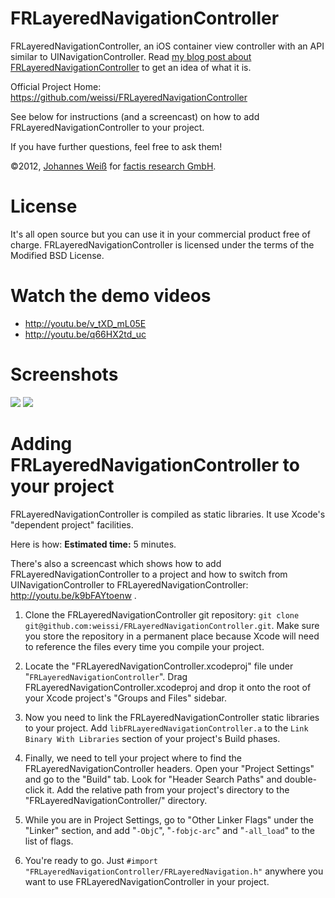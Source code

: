 FRLayeredNavigationController
=============================

FRLayeredNavigationController, an iOS container view controller with an API
similar to UINavigationController. Read
[my blog post about FRLayeredNavigationController](http://factisresearch.blogspot.de/2012/06/uis-for-hierachical-ipad-apps.html)
to get an idea of what it is.

Official Project Home: https://github.com/weissi/FRLayeredNavigationController

See below for instructions (and a screencast) on how to add
FRLayeredNavigationController to your project.

If you have further questions, feel free to ask them!

©2012, [Johannes Weiß](mailto:weiss@tux4u.de) for
[factis research GmbH](http://www.factisresearch.com).

License
=======
It's all open source but you can use it in your commercial product free of
charge. FRLayeredNavigationController is licensed under the terms of the
Modified BSD License.

Watch the demo videos
=====================
 - http://youtu.be/v_tXD_mL05E
 - http://youtu.be/q66HX2td_uc

Screenshots
===========
[![](https://github.com/weissi/FRLayeredNavigationController/raw/master/FRLayeredNavigationControllerScreenshot1.png)](https://github.com/weissi/FRLayeredNavigationController/raw/master/FRLayeredNavigationControllerScreenshot1.png)
[![](https://github.com/weissi/FRLayeredNavigationController/raw/master/FRLayeredNavigationControllerScreenshot2.png)](https://github.com/weissi/FRLayeredNavigationController/raw/master/FRLayeredNavigationControllerScreenshot2.png)

Adding FRLayeredNavigationController to your project
====================================================

FRLayeredNavigationController is compiled as static libraries. It use Xcode's
"dependent project" facilities.

Here is how:  **Estimated time:** 5 minutes.

There's also a screencast which shows how to add
FRLayeredNavigationController to a project and how to switch from
UINavigationController to FRLayeredNavigationController:
http://youtu.be/k9bFAYtoenw .

1. Clone the FRLayeredNavigationController git repository: `git clone
   git@github.com:weissi/FRLayeredNavigationController.git`.  Make sure you
   store the repository in a permanent place because Xcode will need to reference
   the files every time you compile your project.

2. Locate the "FRLayeredNavigationController.xcodeproj" file under
   "`FRLayeredNavigationController`". Drag
   FRLayeredNavigationController.xcodeproj and drop it onto the root of your Xcode
   project's "Groups and Files"  sidebar.

3. Now you need to link the FRLayeredNavigationController static libraries to
   your project. Add `libFRLayeredNavigationController.a` to the `Link Binary
   With Libraries` section of your project's Build phases.

4. Finally, we need to tell your project where to find the
   FRLayeredNavigationController headers.  Open your "Project Settings" and go
   to the "Build" tab. Look for "Header Search Paths" and double-click it.  Add the
   relative path from your project's directory to the
   "FRLayeredNavigationController/" directory.

5. While you are in Project Settings, go to "Other Linker Flags" under the
   "Linker" section, and add "`-ObjC`", "`-fobjc-arc`" and "`-all_load`" to the
   list of flags.

6. You're ready to go.
   Just `#import "FRLayeredNavigationController/FRLayeredNavigation.h"`
   anywhere you want to use FRLayeredNavigationController in your project.

